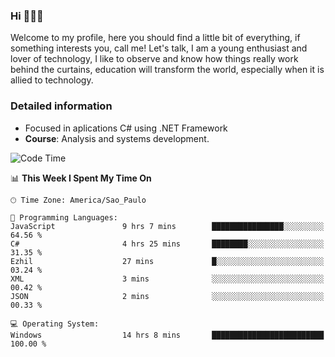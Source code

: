 


### Hi 🙋🏽‍♂️

Welcome to my profile, here you should find a little bit of everything, if something interests you, call me! Let's talk,
I am a young enthusiast and lover of technology, I like to observe and know how things really work behind the curtains, 
education will transform the world, especially when it is allied to technology.

### Detailed information
* Focused in aplications C# using .NET Framework
* **Course**: Analysis and systems development.

<!--START_SECTION:waka-->
![Code Time](http://img.shields.io/badge/Code%20Time-382%20hrs%2015%20mins-blue)

📊 **This Week I Spent My Time On** 

```text
🕑︎ Time Zone: America/Sao_Paulo

💬 Programming Languages: 
JavaScript               9 hrs 7 mins        ████████████████░░░░░░░░░   64.56 % 
C#                       4 hrs 25 mins       ████████░░░░░░░░░░░░░░░░░   31.35 % 
Ezhil                    27 mins             █░░░░░░░░░░░░░░░░░░░░░░░░   03.24 % 
XML                      3 mins              ░░░░░░░░░░░░░░░░░░░░░░░░░   00.42 % 
JSON                     2 mins              ░░░░░░░░░░░░░░░░░░░░░░░░░   00.33 % 

💻 Operating System: 
Windows                  14 hrs 8 mins       █████████████████████████   100.00 % 
```


<!--END_SECTION:waka-->


